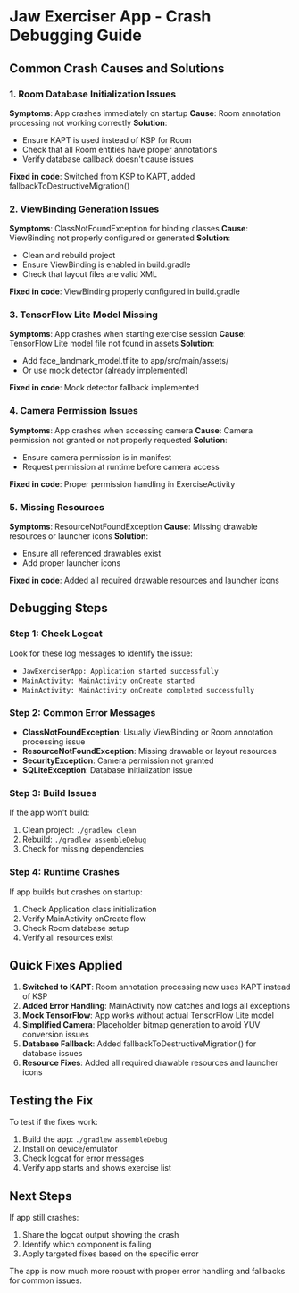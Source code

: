 # Jaw Exerciser App - Crash Debugging Guide

## Common Crash Causes and Solutions

### 1. **Room Database Initialization Issues**
**Symptoms**: App crashes immediately on startup
**Cause**: Room annotation processing not working correctly
**Solution**: 
- Ensure KAPT is used instead of KSP for Room
- Check that all Room entities have proper annotations
- Verify database callback doesn't cause issues

**Fixed in code**: Switched from KSP to KAPT, added fallbackToDestructiveMigration()

### 2. **ViewBinding Generation Issues**
**Symptoms**: ClassNotFoundException for binding classes
**Cause**: ViewBinding not properly configured or generated
**Solution**:
- Clean and rebuild project
- Ensure ViewBinding is enabled in build.gradle
- Check that layout files are valid XML

**Fixed in code**: ViewBinding properly configured in build.gradle

### 3. **TensorFlow Lite Model Missing**
**Symptoms**: App crashes when starting exercise session
**Cause**: TensorFlow Lite model file not found in assets
**Solution**:
- Add face_landmark_model.tflite to app/src/main/assets/
- Or use mock detector (already implemented)

**Fixed in code**: Mock detector fallback implemented

### 4. **Camera Permission Issues**
**Symptoms**: App crashes when accessing camera
**Cause**: Camera permission not granted or not properly requested
**Solution**:
- Ensure camera permission is in manifest
- Request permission at runtime before camera access

**Fixed in code**: Proper permission handling in ExerciseActivity

### 5. **Missing Resources**
**Symptoms**: ResourceNotFoundException
**Cause**: Missing drawable resources or launcher icons
**Solution**:
- Ensure all referenced drawables exist
- Add proper launcher icons

**Fixed in code**: Added all required drawable resources and launcher icons

## Debugging Steps

### Step 1: Check Logcat
Look for these log messages to identify the issue:
- `JawExerciserApp: Application started successfully`
- `MainActivity: MainActivity onCreate started`
- `MainActivity: MainActivity onCreate completed successfully`

### Step 2: Common Error Messages
- **ClassNotFoundException**: Usually ViewBinding or Room annotation processing issue
- **ResourceNotFoundException**: Missing drawable or layout resources
- **SecurityException**: Camera permission not granted
- **SQLiteException**: Database initialization issue

### Step 3: Build Issues
If the app won't build:
1. Clean project: `./gradlew clean`
2. Rebuild: `./gradlew assembleDebug`
3. Check for missing dependencies

### Step 4: Runtime Crashes
If app builds but crashes on startup:
1. Check Application class initialization
2. Verify MainActivity onCreate flow
3. Check Room database setup
4. Verify all resources exist

## Quick Fixes Applied

1. **Switched to KAPT**: Room annotation processing now uses KAPT instead of KSP
2. **Added Error Handling**: MainActivity now catches and logs all exceptions
3. **Mock TensorFlow**: App works without actual TensorFlow Lite model
4. **Simplified Camera**: Placeholder bitmap generation to avoid YUV conversion issues
5. **Database Fallback**: Added fallbackToDestructiveMigration() for database issues
6. **Resource Fixes**: Added all required drawable resources and launcher icons

## Testing the Fix

To test if the fixes work:
1. Build the app: `./gradlew assembleDebug`
2. Install on device/emulator
3. Check logcat for error messages
4. Verify app starts and shows exercise list

## Next Steps

If app still crashes:
1. Share the logcat output showing the crash
2. Identify which component is failing
3. Apply targeted fixes based on the specific error

The app is now much more robust with proper error handling and fallbacks for common issues.
